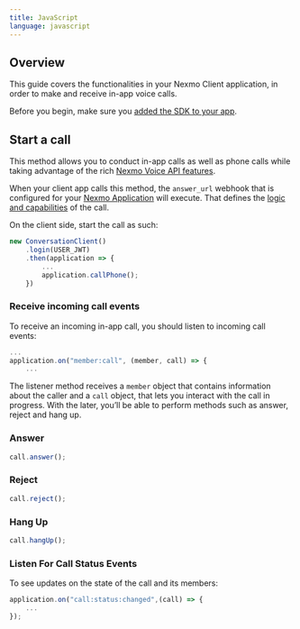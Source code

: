 ```yaml
---
title: JavaScript
language: javascript
---
```


## Overview

This guide covers the functionalities in your Nexmo Client application, in order to make and receive in-app voice calls.

Before you begin, make sure you [added the SDK to your app](/client-sdk/setup/add-sdk-to-your-app).

## Start a call

This method allows you to conduct in-app calls as well as phone calls while taking advantage of the rich [Nexmo Voice API features](/voice/voice-api/overview).

When your client app calls this method, the `answer_url` webhook that is configured for your [Nexmo Application](/concepts/guides/applications) will execute. That defines the [logic and capabilities](/voice/voice-api/ncco-reference) of the call.

On the client side, start the call as such:

```javascript
new ConversationClient()
    .login(USER_JWT)
    .then(application => {
        ...
        application.callPhone();
    })
```

### Receive incoming call events

To receive an incoming in-app call, you should listen to incoming call events:

```javascript
...
application.on("member:call", (member, call) => {
    ...
```

The listener method receives a `member` object that contains information about the caller and a `call` object, that lets you interact with the call in progress. With the later, you’ll be able to perform methods such as answer, reject and hang up.

### Answer

```javascript
call.answer();
```

### Reject

```javascript
call.reject();
```

### Hang Up

```javascript
call.hangUp();
```

### Listen For Call Status Events

To see updates on the state of the call and its members:

```javascript
application.on("call:status:changed",(call) => {
    ...
});
```